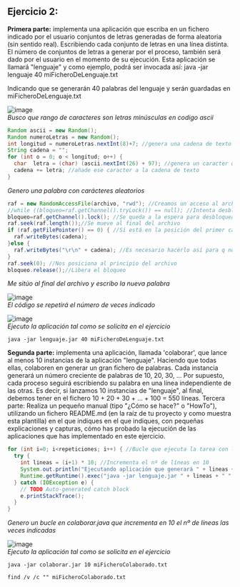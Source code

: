 
## Ejercicio 2:

**Primera parte:** implementa una aplicación que escriba en un fichero indicado por el usuario conjuntos de letras generadas de forma aleatoria (sin sentido real). Escribiendo cada conjunto de letras en una línea distinta. El número de conjuntos de letras a generar por el proceso, también será dado por el usuario en el momento de su ejecución. Esta aplicación se llamará "lenguaje" y como ejemplo, podrá ser invocada así:
java -jar lenguaje 40 miFicheroDeLenguaje.txt

Indicando que se generarán 40 palabras del lenguaje y serán guardadas en miFicheroDeLenguaje.txt

![image](https://user-images.githubusercontent.com/44543081/47618959-4bd7ea80-dad9-11e8-9560-67eb15991d67.png)  
*Busco que rango de caracteres son letras minúsculas en codigo ascii*

```Java
Random ascii = new Random(); 
Random numeroLetras = new Random();
int longitud = numeroLetras.nextInt(8)+7; //genera una cadena de texto con letras aleatorias con un mínimo de 7 letras y un máximo de 15
String cadena = "";
for (int o = 0; o < longitud; o++) {
  char  letra = (char) (ascii.nextInt(26) + 97); //genera un caracter que se encuentre entre la posición 97 y 122 en el código ascii
  cadena += letra; //añade ese caracter a la cadena de texto
}
```
*Genero una palabra con carácteres aleatorios*  
  
```Java
raf = new RandomAccessFile(archivo, "rwd"); //Creamos un acceso al archivo
//while ((bloqueo=raf.getChannel().tryLock()) == null); //Intenta desbloquear el archivo, si no puede se queda en espera
bloqueo=raf.getChannel().lock(); //Se queda a la espera para desbloquear el archivo
raf.seek(raf.length());//Se mueve al final del archivo				
if (raf.getFilePointer() == 0) { //Si está en la posición del primer caracter no añade salto de línea al principio
  raf.writeBytes(cadena);
}else {
  raf.writeBytes("\r\n" + cadena); //Es necesario hacerlo así para q no añada un salto de línea al final del archivo
}
raf.seek(0); //Nos posiciona al principio del archivo
bloqueo.release();//Libera el bloqueo
```
*Me sitúo al final del archivo y escribo la nueva palabra*  
  
![image](https://user-images.githubusercontent.com/44543081/47619483-5eedb900-dadf-11e8-88c1-2d4a8a9eb5e1.png)  
*El código se repetirá el número de veces indicado*

![image](https://user-images.githubusercontent.com/44543081/47619182-429c4d00-dadc-11e8-8572-ec9f52d0ca14.png)  
*Ejecuto la aplicación tal como se solicita en el ejercicio*
```
java -jar lenguaje.jar 40 miFicheroDeLenguaje.txt
```


**Segunda parte:** implementa una aplicación, llamada 'colaborar', que lance al menos 10 instancias de la aplicación "lenguaje". Haciendo que todas ellas, colaboren en generar un gran fichero de palabras. Cada instancia generará un número creciente de palabras de 10, 20, 30, … Por supuesto, cada proceso seguirá escribiendo su palabra en una línea independiente de las otras. Es decir, si lanzamos 10 instancias de "lenguaje", al final, debemos tener en el fichero 10 + 20 + 30 + … + 100 = 550 líneas.
Tercera parte: Realiza un pequeño manual (tipo "¿Cómo se hace?" o "HowTo"), utilizando un fichero README.md (en la raíz de tu proyecto y como muestra esta plantilla) en el que indiques en el que indiques, con pequeñas explicaciones y capturas, cómo has probado la ejecución de las aplicaciones que has implementado en este ejercicio.

```Java
for (int i=0; i<repeticiones; i++) { //Bucle que ejecuta la tarea con las repeticiones designadas
  try {
    int lineas = (i+1) * 10; //Incrementa el nº de líneas en 10
    System.out.println("Ejecutando aplicación que generará " + lineas + " líneas.");
    Runtime.getRuntime().exec("java -jar lenguaje.jar " + lineas + " " + nombreArchivo ); //Ejecuta lenguaje.jar con los parámetros designados
  } catch (IOException e) {
    // TODO Auto-generated catch block
    e.printStackTrace();
  }
}
```
*Genero un bucle en colaborar.java que incrementa en 10 el nº de líneas las veces indicadas*  

![image](https://user-images.githubusercontent.com/44543081/47619305-80e63c00-dadd-11e8-8e43-524ab2f08af3.png)  
*Ejecuto la aplicación tal como se solicita en el ejercicio*  
```
java -jar colaborar.jar 10 miFicheroColaborado.txt
```
```
find /v /c "" miFicheroColaborado.txt
```

